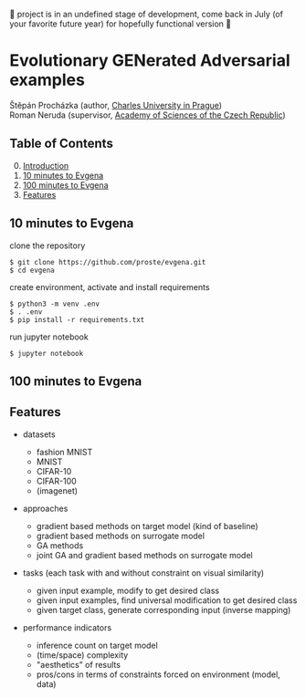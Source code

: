 :construction: project is in an undefined stage of development, come back in July (of your favorite future year) for hopefully functional version :construction:

# Evolutionary GENerated Adversarial examples #

Štěpán Procházka (author, [Charles University in Prague][mff])  
Roman Neruda (supervisor, [Academy of Sciences of the Czech Republic][avcr])  

[mff]: https://www.mff.cuni.cz/  
[avcr]: http://www.ustavinformatiky.cz/  

## Table of Contents ##

0.  [Introduction](#evolutionary-generated-adversarial-examples)
1.  [10 minutes to Evgena](#10-minutes-to-evgena)
2.  [100 minutes to Evgena](#100-minutes-to-evgena)
3.  [Features](#features)

## 10 minutes to Evgena ##
clone the repository
```shell
$ git clone https://github.com/proste/evgena.git
$ cd evgena
```

create environment, activate and install requirements
```shell
$ python3 -m venv .env
$ . .env
$ pip install -r requirements.txt
```

run jupyter notebook
```shell
$ jupyter notebook
```

## 100 minutes to Evgena ##


## Features ##
- datasets
	- fashion MNIST
	- MNIST
	- CIFAR-10
	- CIFAR-100
	- (imagenet)

- approaches
	- gradient based methods on target model (kind of baseline)
	- gradient based methods on surrogate model
	- GA methods
	- joint GA and gradient based methods on surrogate model

- tasks (each task with and without constraint on visual similarity)
	- given input example, modify to get desired class
	- given input examples, find universal modification to get desired class
	- given target class, generate corresponding input (inverse mapping)

- performance indicators
	- inference count on target model
	- (time/space) complexity
	- "aesthetics" of results
	- pros/cons in terms of constraints forced on environment (model, data)


